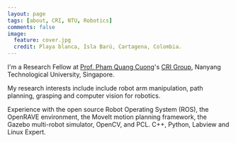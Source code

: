 ```yaml
---
layout: page
tags: [about, CRI, NTU, Robotics]
comments: false
image:
  feature: cover.jpg
  credit: Playa blanca, Isla Barú, Cartagena, Colombia.
---
```


I'm a Research Fellow at [Prof. Pham Quang
Cuong](http://research.ntu.edu.sg/expertise/academicprofile/Pages/StaffProfile.aspx?ST_EMAILID=CUONG)'s
[CRI Group](http://www.ntu.edu.sg/home/cuong/), Nanyang Technological
University, Singapore.

My research interests include include robot arm manipulation, path planning,
grasping and computer vision for robotics.

Experience with the open source Robot Operating System (ROS), the OpenRAVE
environment, the MoveIt motion planning framework, the Gazebo multi-robot
simulator, OpenCV, and PCL. C++, Python, Labview and Linux Expert.
